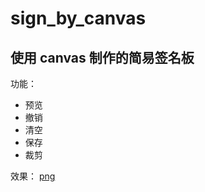 # sign_by_canvas

## 使用 canvas 制作的简易签名板

功能：

- 预览
- 撤销
- 清空
- 保存
- 裁剪

效果：
[png](static\Snipaste.png)
